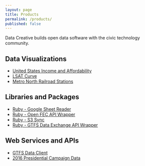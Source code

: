```yaml
---
layout: page
title: Products
permalink: /products/
published: false
---
```


Data Creative builds open data software
 with the civic technology community.

## Data Visualizations

 + [United States Income and Affordability](/projects/2015/03/01/income-and-affordability.html)
 + [LSAT Curve](/projects/2014/06/17/lsat-curve.html)
 + [Metro North Railroad Stations](/projects/2013/09/13/metro-north-stations.html)

## Libraries and Packages

 + [Ruby - Google Sheet Reader](https://github.com/data-creative/google-sheet-reader-ruby)
 + [Ruby - Open FEC API Wrapper](https://github.com/data-creative/open-fec-api-ruby)
 + [Ruby - S3 Sync](/projects/2015/07/21/s3-sync.html)
 + [Ruby - GTFS Data Exchange API Wrapper](/projects/2014/11/30/gtfs-data-exchange-api-ruby.html)

## Web Services and APIs

+ [GTFS Data Client](/projects/2015/04/19/gtfs-data-client.html)
+ [2016 Presidential Campaign Data](https://github.com/data-creative/twenty-sixteen)
